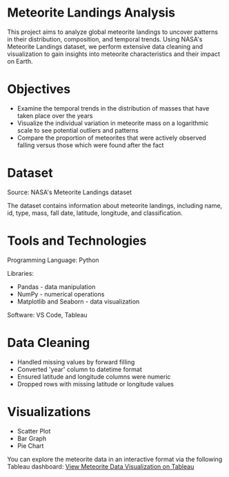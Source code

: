 # Meteorite Landings Analysis 

This project aims to analyze global meteorite landings to uncover patterns in their distribution, composition, and temporal trends. Using NASA's Meteorite Landings dataset, we perform extensive data cleaning and visualization to gain insights into meteorite characteristics and their impact on Earth.

# Objectives
- Examine the temporal trends in the distribution of masses that have taken place over the years
- Visualize the individual variation in meteorite mass on a logarithmic scale to see potential outliers and patterns
- Compare the proportion of meteorites that were actively observed falling versus those which were found after the fact
  
# Dataset
Source: NASA's Meteorite Landings dataset

The dataset contains information about meteorite landings, including name, id, type, mass, fall date, latitude, longitude, and classification.

# Tools and Technologies
Programming Language: Python

Libraries:
- Pandas - data manipulation
- NumPy - numerical operations
- Matplotlib and Seaborn - data visualization

Software: VS Code, Tableau


# Data Cleaning
- Handled missing values by forward filling
- Converted 'year' column to datetime format
- Ensured latitude and longitude columns were numeric
- Dropped rows with missing latitude or longitude values

# Visualizations
- Scatter Plot
- Bar Graph
- Pie Chart

You can explore the meteorite data in an interactive format via the following Tableau dashboard:
[View Meteorite Data Visualization on Tableau](https://public.tableau.com/views/MeteoriteDataVisualization/Sheet1?:language=en-US&:sid=&:redirect=auth&:display_count=n&:origin=viz_share_link)

